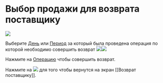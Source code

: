 # Выбор продажи для возврата поставщику
![](https://github.com/smpb05/DSS-Retail/blob/project-screenshots/%D0%92%D1%8B%D0%B1%D0%BE%D1%80%20%D1%82%D0%BE%D0%B2%D0%B0%D1%80%D0%B0%20%D0%B4%D0%BB%D1%8F%20%D0%B2%D0%B7%D0%B2%D1%80%D0%B0%D1%82%D0%B0%20%D0%BF%D0%BE%D1%81%D1%82.png)

Выберите [День](https://github.com/smpb05/DSS-Retail/wiki/%D0%92%D1%8B%D0%B1%D1%80%D0%B0%D1%82%D1%8C-%D0%B4%D0%B5%D0%BD%D1%8C) или [Период](https://github.com/smpb05/DSS-Retail/wiki/%D0%92%D1%8B%D0%B1%D1%80%D0%B0%D1%82%D1%8C-%D0%BF%D0%B5%D1%80%D0%B8%D0%BE%D0%B4) за который была проведена операция по которой необходимо совершить возврат ![](https://github.com/smpb05/DSS-Retail/blob/project-screenshots/%D0%BA%D0%BD%D0%BE%D0%BF%D0%BA%D0%B0%20%D0%B4%D0%B5%D0%BD%D1%8C.png)![](https://github.com/smpb05/DSS-Retail/blob/project-screenshots/%D0%BA%D0%BD%D0%BE%D0%BF%D0%BA%D0%B0%20%D0%BF%D0%B5%D1%80%D0%B8%D0%BE%D0%B4.png)

Нажмите на [Операцию](https://github.com/smpb05/DSS-Retail/wiki/%D0%92%D1%8B%D0%B1%D0%BE%D1%80-%D1%82%D0%BE%D0%B2%D0%B0%D1%80%D0%B0-%D0%B4%D0%BB%D1%8F-%D0%B2%D0%BE%D0%B7%D0%B2%D1%80%D0%B0%D1%82%D0%B0-%D0%BF%D0%BE%D1%81%D1%82%D0%B0%D0%B2%D1%89%D0%B8%D0%BA%D1%83) чтобы совершить возврат.

Нажмите на ![](https://github.com/smpb05/DSS-Retail/blob/project-screenshots/%D0%BA%D0%BD%D0%BE%D0%BF%D0%BA%D0%B0%20%D0%BD%D0%B0%D0%B7%D0%B0%D0%B41.png) для того чтобы вернутся на экран [[Возврат поставщику]].